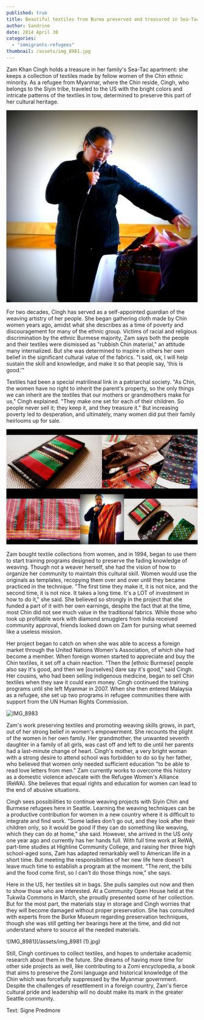 ```yaml
---
published: true
title: Beautiful textiles from Burma preserved and treasured in Sea-Tac (written by Signe Predmore)
author: Sandrine
date: 2014 April 30
categories:
  - "immigrants-refugees"
thumbnail: /assets/img_8981.jpg
---
```

Zam Khan Cingh holds a treasure in her family's Sea-Tac apartment: she keeps a collection of textiles made by fellow women of the Chin ethnic minority. As a refugee from Myanmar, where the Chin reside, Cingh, who belongs to the Siyin tribe, traveled to the US with the bright colors and intricate patterns of the textiles in tow, determined to preserve this part of her cultural heritage.

![P1020901](/assets/p1020901.jpg?w=470)

For two decades, Cingh has served as a self-appointed guardian of the weaving artistry of her people. She began gathering cloth made by Chin women years ago, amidst what she describes as a time of poverty and discouragement for many of the ethnic group. Victims of racial and religious discrimination by the ethnic Burmese majority, Zam says both the people and their textiles were dismissed as "rubbish Chin material," an attitude many internalized. But she was determined to inspire in others her own belief in the significant cultural value of the fabrics. "I said, ok, I will help sustain the skill and knowledge, and make it so that people say, 'this is good.'"

Textiles had been a special matrilineal link in a patriarchal society. "As Chin, the women have no right to inherit the parent's property, so the only things we can inherit are the textiles that our mothers or grandmothers make for us," Cingh explained. "They make one set for each of their children. So people never sell it; they keep it, and they treasure it." But increasing poverty led to desperation, and ultimately, many women did put their family heirlooms up for sale.

![Zam Tukwila](/assets/zam-tukwila.jpg?w=470)

Zam bought textile collections from women, and in 1994, began to use them to start training programs designed to preserve the fading knowledge of weaving. Though not a weaver herself, she had the vision of how to organize her community to maintain this cultural skill. Women would use the originals as templates, recopying them over and over until they became practiced in the technique. "The first time they make it, it is not nice, and the second time, it is not nice. It takes a long time. It's a LOT of investment in how to do it," she said. She believed so strongly in the project that she funded a part of it with her own earnings, despite the fact that at the time, most Chin did not see much value in the traditional fabrics. While those who took up profitable work with diamond smugglers from India received community approval, friends looked down on Zam for pursing what seemed like a useless mission.

Her project began to catch on when she was able to access a foreign market through the United Nations Women's Association, of which she had become a member. When foreign women started to appreciate and buy the Chin textiles, it set off a chain reaction. "Then the [ethnic Burmese] people also say it's good, and then we [ourselves] dare say it's good," said Cingh. Her cousins, who had been selling indigenous medicine, began to sell Chin textiles when they saw it could earn money. Cingh continued the training programs until she left Myanmar in 2007. When she then entered Malaysia as a refugee, she set up two programs in refugee communities there with support from the UN Human Rights Commission.

![IMG_8983](/assets/img_8983.jpg?w=470)

Zam's work preserving textiles and promoting weaving skills grows, in part, out of her strong belief in women's empowerment. She recounts the plight of the women in her own family. Her grandmother, the unwanted seventh daughter in a family of all girls, was cast off and left to die until her parents had a last-minute change of heart. Cingh's mother, a very bright woman with a strong desire to attend school was forbidden to do so by her father, who believed that women only needed sufficient education "to be able to read love letters from men." Zam currently works to overcome this history as a domestic violence advocate with the Refugee Women's Alliance (ReWA). She believes that equal rights and education for women can lead to the end of abusive situations.

Cingh sees possibilities to continue weaving projects with Siyin Chin and Burmese refugees here in Seattle. Learning the weaving techniques can be a productive contribution for women in a new country where it is difficult to integrate and find work. "Some ladies don't go out, and they look after their children only, so it would be good if they can do something like weaving, which they can do at home," she said. However, she arrived in the US only one year ago and currently has her hands full. With full time work at ReWA, part-time studies at Highline Community College, and raising her three high school-aged sons, Zam has adapted remarkably well to American life in a short time. But meeting the responsibilities of her new life here doesn't leave much time to establish a program at the moment. "The rent, the bills and the food come first, so I can't do those things now," she says.

Here in the US, her textiles sit in bags. She pulls samples out now and then to show those who are interested. At a Community Open House held at the Tukwila Commons in March, she proudly presented some of her collection. But for the most part, the materials stay in storage and Cingh worries that they will become damaged without proper preservation. She has consulted with experts from the Burke Museum regarding preservation techniques, though she was still getting her bearings here at the time, and did not understand where to source all the needed materials.

![IMG_8981](/assets/img_8981 (1).jpg)

Still, Cingh continues to collect textiles, and hopes to undertake academic research about them in the future. She dreams of having more time for other side projects as well, like contributing to a Zomi encyclopedia, a book that aims to preserve the Zomi language and historical knowledge of the Chin which was forcefully suppressed by the Myanmar government. Despite the challenges of resettlement in a foreign country, Zam's fierce cultural pride and leadership will no doubt make its mark in the greater Seattle community.

Text: Signe Predmore